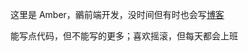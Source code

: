这里是 Amber，鶸前端开发，没时间但有时也会写[博客](https://koala.wzhzzmzzy.workers.dev/posts)

能写点代码，但不能写的更多；喜欢摇滚，但每天都会上班

<!--
**wzhzzmzzy/wzhzzmzzy** is a ✨ _special_ ✨ repository because its `README.md` (this file) appears on your GitHub profile.

Here are some ideas to get you started:

- 🔭 I’m currently working on ...
- 🌱 I’m currently learning ...
- 👯 I’m looking to collaborate on ...
- 🤔 I’m looking for help with ...
- 💬 Ask me about ...
- 📫 How to reach me: ...
- 😄 Pronouns: ...
- ⚡ Fun fact: ...
-->
